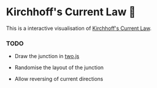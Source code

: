 # Kirchhoff's Current Law :crystal_ball:

This is a interactive visualisation of [Kirchhoff's Current Law](https://en.wikipedia.org/wiki/Kirchhoff%27s_circuit_laws#Kirchhoff.27s_current_law_.28KCL.29).

### TODO

* Draw the junction in [two.js](http://jonobr1.github.io/two.js/)

* Randomise the layout of the junction

* Allow reversing of current directions
